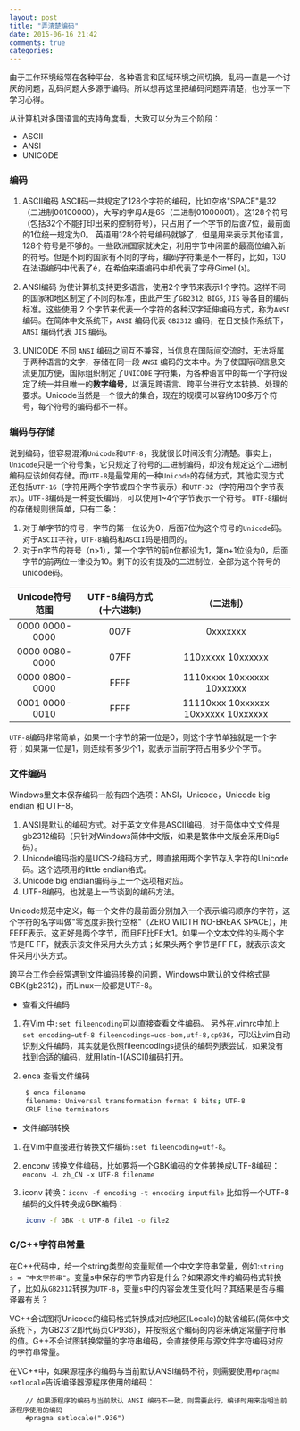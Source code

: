```yaml
---
layout: post
title: "弄清楚编码"
date: 2015-06-16 21:42
comments: true
categories: 
---
```



由于工作环境经常在各种平台，各种语言和区域环境之间切换，乱码一直是一个讨厌的问题，乱码问题大多源于编码。所以想再这里把编码问题弄清楚，也分享一下学习心得。

从计算机对多国语言的支持角度看，大致可以分为三个阶段：

* ASCII
* ANSI
* UNICODE

<!--more-->

### 编码
1. ASCII编码
    ASCII码一共规定了128个字符的编码，比如空格"SPACE"是32（二进制00100000），大写的字母A是65（二进制01000001）。这128个符号（包括32个不能打印出来的控制符号），只占用了一个字节的后面7位，最前面的1位统一规定为0。
    英语用128个符号编码就够了，但是用来表示其他语言，128个符号是不够的。一些欧洲国家就决定，利用字节中闲置的最高位编入新的符号。但是不同的国家有不同的字母，编码字符集是不一样的，比如，130在法语编码中代表了é，在希伯来语编码中却代表了字母Gimel (ג)。
2. ANSI编码
    为使计算机支持更多语言，使用2个字节来表示1个字符。这样不同的国家和地区制定了不同的标准，由此产生了`GB2312`, `BIG5`, `JIS` 等各自的编码标准。这些使用 2 个字节来代表一个字符的各种汉字延伸编码方式，称为`ANSI`编码。在简体中文系统下，`ANSI` 编码代表 `GB2312` 编码，在日文操作系统下，`ANSI` 编码代表 `JIS` 编码。   
    
3. UNICODE
    不同 `ANSI` 编码之间互不兼容，当信息在国际间交流时，无法将属于两种语言的文字，存储在同一段 `ANSI` 编码的文本中。为了使国际间信息交流更加方便，国际组织制定了`UNICODE` 字符集，为各种语言中的每一个字符设定了统一并且唯一的**数字编号**，以满足跨语言、跨平台进行文本转换、处理的要求。Unicode当然是一个很大的集合，现在的规模可以容纳100多万个符号，每个符号的编码都不一样。

### 编码与存储

说到编码，很容易混淆`Unicode`和`UTF-8`，我就很长时间没有分清楚。事实上，`Unicode`只是一个符号集，它只规定了符号的二进制编码，却没有规定这个二进制编码应该如何存储。而`UTF-8`是最常用的一种`Unicode`的存储方式，其他实现方式还包括`UTF-16`（字符用两个字节或四个字节表示）和`UTF-32`（字符用四个字节表示）。`UTF-8`编码是一种变长编码，可以使用1~4个字节表示一个符号。
`UTF-8`编码的存储规则很简单，只有二条：

1. 对于单字节的符号，字节的第一位设为0，后面7位为这个符号的`Unicode`码。对于`ASCII`字符，`UTF-8`编码和`ASCII`码是相同的。
2. 对于n字节的符号（n>1），第一个字节的前n位都设为1，第n+1位设为0，后面字节的前两位一律设为10。剩下的没有提及的二进制位，全部为这个符号的unicode码。



|Unicode符号范围| UTF-8编码方式(十六进制) | （二进制）|
|:------------:|:----:|:-----------------------:|
|0000 0000-0000| 007F | 0xxxxxxx|
|0000 0080-0000| 07FF | 110xxxxx 10xxxxxx|
|0000 0800-0000| FFFF | 1110xxxx 10xxxxxx 10xxxxxx|
|0001 0000-0010| FFFF | 11110xxx 10xxxxxx 10xxxxxx 10xxxxxx|

`UTF-8`编码非常简单，如果一个字节的第一位是0，则这个字节单独就是一个字符；如果第一位是1，则连续有多少个1，就表示当前字符占用多少个字节。


### 文件编码

Windows里文本保存编码一般有四个选项：ANSI，Unicode，Unicode big endian 和 UTF-8。
1. ANSI是默认的编码方式。对于英文文件是ASCII编码，对于简体中文文件是gb2312编码（只针对Windows简体中文版，如果是繁体中文版会采用Big5码）。
2. Unicode编码指的是UCS-2编码方式，即直接用两个字节存入字符的Unicode码。这个选项用的little endian格式。
3. Unicode big endian编码与上一个选项相对应。
4. UTF-8编码，也就是上一节谈到的编码方法。

Unicode规范中定义，每一个文件的最前面分别加入一个表示编码顺序的字符，这个字符的名字叫做"零宽度非换行空格"（ZERO WIDTH NO-BREAK SPACE），用FEFF表示。这正好是两个字节，而且FF比FE大1。如果一个文本文件的头两个字节是FE FF，就表示该文件采用大头方式；如果头两个字节是FF FE，就表示该文件采用小头方式。

跨平台工作会经常遇到文件编码转换的问题，Windows中默认的文件格式是GBK(gb2312)，而Linux一般都是UTF-8。

* 查看文件编码

1. 在Vim 中`:set fileencoding`可以直接查看文件编码。
另外在.vimrc中加上`set encoding=utf-8 fileencodings=ucs-bom,utf-8,cp936`，可以让vim自动识别文件编码，其实就是依照fileencodings提供的编码列表尝试，如果没有找到合适的编码，就用latin-1(ASCII)编码打开。

2. enca 查看文件编码

```bash
    $ enca filename
    filename: Universal transformation format 8 bits; UTF-8
    CRLF line terminators
```

* 文件编码转换

1. 在Vim中直接进行转换文件编码`:set fileencoding=utf-8`。  

2. enconv 转换文件编码，比如要将一个GBK编码的文件转换成UTF-8编码：`enconv -L zh_CN -x UTF-8 filename`

3. iconv 转换：`iconv -f encoding -t encoding inputfile`
比如将一个UTF-8 编码的文件转换成GBK编码：
```bash
    iconv -f GBK -t UTF-8 file1 -o file2
```


### C/C++字符串常量


在C++代码中，给一个string类型的变量赋值一个中文字符串常量，例如:`string s = "中文字符串"`。变量s中保存的字节内容是什么？如果源文件的编码格式转换了，比如从`GB2312`转换为`UTF-8`，变量`s`中的内容会发生变化吗？其结果是否与编译器有关？

VC++会试图将Unicode的编码格式转换成对应地区(Locale)的缺省编码(简体中文系统下，为GB2312即代码页CP936），并按照这个编码的内容来确定常量字符串的值。G++不会试图转换常量的字符串编码，会直接使用与源文件字符编码对应的字符串常量。

在VC++中，如果源程序的编码与当前默认ANSI编码不符，则需要使用`#pragma setlocale`告诉编译器源程序使用的编码：

```
    // 如果源程序的编码与当前默认 ANSI 编码不一致，则需要此行，编译时用来指明当前源程序使用的编码
    #pragma setlocale(".936")
```


